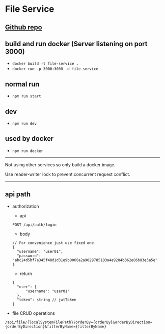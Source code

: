 # File Service

## [Github repo](https://github.com/karta1133852/file-service)

## build and run docker (Server listening on port 3000)
* ```docker build -t file-service .```
* ```docker run -p 3000:3000 -d file-service```

## normal run
* ```npm run start```

## dev
* ```npm run dev```

## used by docker
* ```npm run docker```

___

Not using other services so only build a docker image.

Use reader-writer lock to prevent concurrent request conflict.

___

## api path
* authorization
  * api
  ```
  POST /api/auth/login
  ```
  * body
  ```
  // For convenience just use fixed one
  {
    "username": "user01",
    "password": "abc24d5bf7a345f48d1d31e9b8066a2a9029785183a4e9284b362e06b83e5a5e"
  }
  ```
  * return
  ```
  {
    "user": {
        "username": "user01"
    },
    "token": string // jwtToken
  }
  ```

* file CRUD operations
``` 
/api/file/{localSystemFilePath}?orderBy={orderBy}&orderByDirection={orderByDirection}&filterByName={filterByName}
```